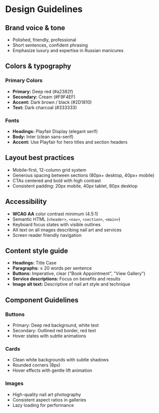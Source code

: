 # Design Guidelines

## Brand voice & tone
- Polished, friendly, professional
- Short sentences, confident phrasing
- Emphasize luxury and expertise in Russian manicures

## Colors & typography
### Primary Colors
- **Primary:** Deep red (#a2382f)
- **Secondary:** Cream (#F9F4EF) 
- **Accent:** Dark brown / black (#2D1810)
- **Text:** Dark charcoal (#333333)

### Fonts
- **Headings:** Playfair Display (elegant serif)
- **Body:** Inter (clean sans-serif)
- **Accent:** Use Playfair for hero titles and section headers

## Layout best practices
- Mobile-first, 12-column grid system
- Generous spacing between sections (80px+ desktop, 40px+ mobile)
- CTAs centered and bold with high contrast
- Consistent padding: 20px mobile, 40px tablet, 80px desktop

## Accessibility
- **WCAG AA** color contrast minimum (4.5:1)
- Semantic HTML (`<header>`, `<nav>`, `<section>`, `<main>`)
- Keyboard focus states with visible outlines
- Alt text on all images describing nail art and services
- Screen reader friendly navigation

## Content style guide
- **Headings:** Title Case
- **Paragraphs:** ≤ 20 words per sentence
- **Buttons:** Imperative, clear ("Book Appointment", "View Gallery")
- **Service descriptions:** Focus on benefits and results
- **Image alt text:** Descriptive of nail art style and technique

## Component Guidelines
### Buttons
- Primary: Deep red background, white text
- Secondary: Outlined red border, red text
- Hover states with subtle animations

### Cards
- Clean white backgrounds with subtle shadows
- Rounded corners (8px)
- Hover effects with gentle lift animation

### Images
- High-quality nail art photography
- Consistent aspect ratios in galleries
- Lazy loading for performance
